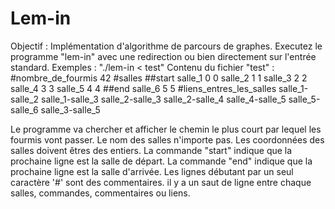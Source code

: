 # Lem-in
Objectif : Implémentation d'algorithme de parcours de graphes.
Executez le programme "lem-in" avec une redirection ou bien directement sur l'entrée standard.
Exemples : "./lem-in < test"
Contenu du fichier "test" :
#nombre_de_fourmis
42
#salles
##start
salle_1 0 0
salle_2 1 1
salle_3 2 2
salle_4 3 3
salle_5 4 4
##end
salle_6 5 5
#liens_entres_les_salles
salle_1-salle_2
salle_1-salle_3
salle_2-salle_3
salle_2-salle_4
salle_4-salle_5
salle_5-salle_6
salle_3-salle_5


Le programme va chercher et afficher le chemin le plus court par lequel les fourmis vont passer.
Le nom des salles n'importe pas. Les coordonnées des salles doivent êtres des entiers.
La commande "start" indique que la prochaine ligne est la salle de départ.
La commande "end" indique que la prochaine ligne est la salle d'arrivée.
Les lignes débutant par un seul caractère '#' sont des commentaires.
il y a un saut de ligne entre chaque salles, commandes, commentaires ou liens.
